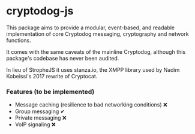 # cryptodog-js

This package aims to provide a modular, event-based, and readable implementation of core Cryptodog messaging, cryptography and network functions.

It comes with the same caveats of the mainline Cryptodog, although this package's codebase has never been audited.

In lieu of StropheJS it uses stanza.io, the XMPP library used by Nadim Kobeissi's 2017 rewrite of Cryptocat.

### Features (to be implemented)

- Message caching (resilience to bad networking conditions) ❌
- Group messaging ✔
- Private messaging ❌
- VoIP signaling ❌